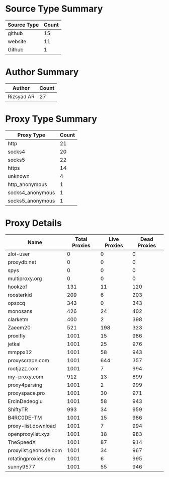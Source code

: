 # Source Type Summary

| Source Type | Count |
|-------------|-------|
| github | 15 |
| website | 11 |
| Github | 1 |


# Author Summary

| Author | Count |
|--------|-------|
| Rizsyad AR | 27 |


# Proxy Type Summary

| Proxy Type | Count |
|------------|-------|
| http | 21 |
| socks4 | 20 |
| socks5 | 22 |
| https | 14 |
| unknown | 4 |
| http_anonymous | 1 |
| socks4_anonymous | 1 |
| socks5_anonymous | 1 |


# Proxy Details

| Name | Total Proxies | Live Proxies | Dead Proxies |
|------|---------------|--------------|---------------|
| zloi-user | 0 | 0 | 0 |
| proxydb.net | 0 | 0 | 0 |
| spys | 0 | 0 | 0 |
| multiproxy.org | 0 | 0 | 0 |
| hookzof | 131 | 11 | 120 |
| roosterkid | 209 | 6 | 203 |
| opsxcq | 343 | 0 | 343 |
| monosans | 426 | 24 | 402 |
| clarketm | 400 | 2 | 398 |
| Zaeem20 | 521 | 198 | 323 |
| proxifly | 1001 | 15 | 986 |
| jetkai | 1001 | 25 | 976 |
| mmppx12 | 1001 | 58 | 943 |
| proxyscrape.com | 1001 | 644 | 357 |
| rootjazz.com | 1001 | 7 | 994 |
| my-proxy.com | 912 | 13 | 899 |
| proxy4parsing | 1001 | 2 | 999 |
| proxyspace.pro | 1001 | 30 | 971 |
| ErcinDedeoglu | 1001 | 58 | 943 |
| ShiftyTR | 993 | 34 | 959 |
| B4RC0DE-TM | 1001 | 15 | 986 |
| proxy-list.download | 1001 | 7 | 994 |
| openproxylist.xyz | 1001 | 18 | 983 |
| TheSpeedX | 1001 | 87 | 914 |
| proxylist.geonode.com | 1001 | 34 | 967 |
| rotatingproxies.com | 1001 | 6 | 995 |
| sunny9577 | 1001 | 55 | 946 |
